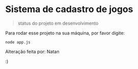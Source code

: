 # Sistema de cadastro de jogos 

> status do projeto em desenvolvimento

Para rodar esse projeto na sua máquina, por favor digite:

```
node app.js
```

Alteração feita por: Natan

:)
